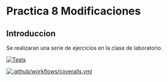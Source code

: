 # Practica 8 Modificaciones

## Introduccion
Se realizaran una serie de ejercicios en la clase de laboratorio.




[![Tests](https://github.com/alu0101333281/p8-DSI/actions/workflows/node.js.yml/badge.svg)](https://github.com/alu0101333281/p8-DSI/actions/workflows/node.js.yml)


[![.github/workflows/coveralls.yml](https://github.com/alu0101333281/p8-DSI/actions/workflows/coveralls.yml/badge.svg)](https://github.com/alu0101333281/p8-DSI/actions/workflows/coveralls.yml)


